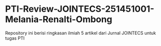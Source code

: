 # PTI-Review-JOINTECS-251451001-Melania-Renalti-Ombong
Repository ini berisi ringkasan ilmiah 5 artikel dari Jurnal JOINTECS untuk tugas PTI
